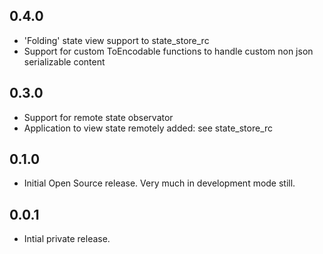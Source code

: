 ## 0.4.0

- 'Folding' state view support to state_store_rc
- Support for custom ToEncodable functions to handle custom non json serializable content

## 0.3.0

- Support for remote state observator
- Application to view state remotely added: see state_store_rc

## 0.1.0

- Initial Open Source release. Very much in development mode still.

## 0.0.1

- Intial private release.
